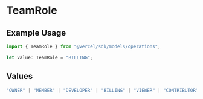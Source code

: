 # TeamRole

## Example Usage

```typescript
import { TeamRole } from "@vercel/sdk/models/operations";

let value: TeamRole = "BILLING";
```

## Values

```typescript
"OWNER" | "MEMBER" | "DEVELOPER" | "BILLING" | "VIEWER" | "CONTRIBUTOR"
```